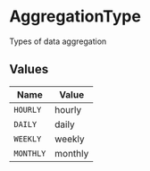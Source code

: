 # AggregationType

Types of data aggregation


## Values

| Name      | Value     |
| --------- | --------- |
| `HOURLY`  | hourly    |
| `DAILY`   | daily     |
| `WEEKLY`  | weekly    |
| `MONTHLY` | monthly   |